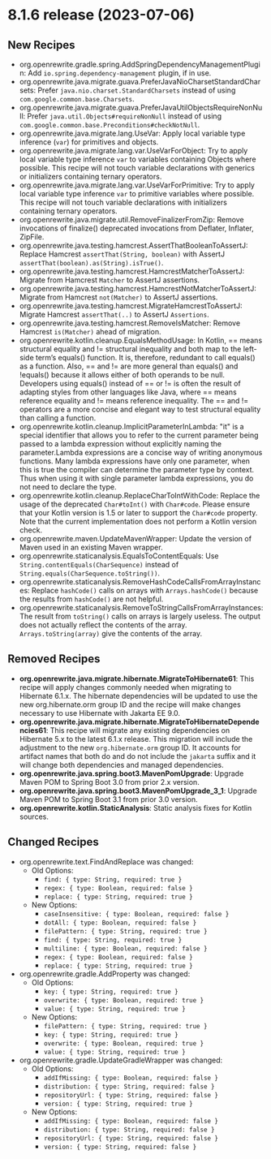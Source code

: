 # 8.1.6 release (2023-07-06)

## New Recipes

* org.openrewrite.gradle.spring.AddSpringDependencyManagementPlugin: Add `io.spring.dependency-management` plugin, if in use. 
* org.openrewrite.java.migrate.guava.PreferJavaNioCharsetStandardCharsets: Prefer `java.nio.charset.StandardCharsets` instead of using `com.google.common.base.Charsets`. 
* org.openrewrite.java.migrate.guava.PreferJavaUtilObjectsRequireNonNull: Prefer `java.util.Objects#requireNonNull` instead of using `com.google.common.base.Preconditions#checkNotNull`. 
* org.openrewrite.java.migrate.lang.UseVar: Apply local variable type inference (`var`) for primitives and objects. 
* org.openrewrite.java.migrate.lang.var.UseVarForObject: Try to apply local variable type inference `var` to variables containing Objects where possible. This recipe will not touch variable declarations with generics or initializers containing ternary operators. 
* org.openrewrite.java.migrate.lang.var.UseVarForPrimitive: Try to apply local variable type inference `var` to primitive variables where possible. This recipe will not touch variable declarations with initializers containing ternary operators. 
* org.openrewrite.java.migrate.util.RemoveFinalizerFromZip: Remove invocations of finalize() deprecated invocations from Deflater, Inflater, ZipFile. 
* org.openrewrite.java.testing.hamcrest.AssertThatBooleanToAssertJ: Replace Hamcrest `assertThat(String, boolean)` with AssertJ `assertThat(boolean).as(String).isTrue()`. 
* org.openrewrite.java.testing.hamcrest.HamcrestMatcherToAssertJ: Migrate from Hamcrest `Matcher` to AssertJ assertions. 
* org.openrewrite.java.testing.hamcrest.HamcrestNotMatcherToAssertJ: Migrate from Hamcrest `not(Matcher)` to AssertJ assertions. 
* org.openrewrite.java.testing.hamcrest.MigrateHamcrestToAssertJ: Migrate Hamcrest `assertThat(..)` to AssertJ `Assertions`. 
* org.openrewrite.java.testing.hamcrest.RemoveIsMatcher: Remove Hamcrest `is(Matcher)` ahead of migration. 
* org.openrewrite.kotlin.cleanup.EqualsMethodUsage: In Kotlin, == means structural equality and != structural inequality and both map to the left-side term’s equals() function. It is, therefore, redundant to call equals() as a function. Also, == and != are more general than equals() and !equals() because it allows either of both operands to be null.
Developers using equals() instead of == or != is often the result of adapting styles from other languages like Java, where == means reference equality and != means reference inequality.
The == and != operators are a more concise and elegant way to test structural equality than calling a function. 
* org.openrewrite.kotlin.cleanup.ImplicitParameterInLambda: "it" is a special identifier that allows you to refer to the current parameter being passed to a lambda expression without explicitly naming the parameter.Lambda expressions are a concise way of writing anonymous functions. Many lambda expressions have only one parameter, when this is true the compiler can determine the parameter type by context. Thus when using it with single parameter lambda expressions, you do not need to declare the type. 
* org.openrewrite.kotlin.cleanup.ReplaceCharToIntWithCode: Replace the usage of the deprecated `Char#toInt()` with `Char#code`. Please ensure that your Kotlin version is 1.5 or later to support the `Char#code` property. Note that the current implementation does not perform a Kotlin version check. 
* org.openrewrite.maven.UpdateMavenWrapper: Update the version of Maven used in an existing Maven wrapper. 
* org.openrewrite.staticanalysis.EqualsToContentEquals: Use `String.contentEquals(CharSequence)` instead of `String.equals(CharSequence.toString())`. 
* org.openrewrite.staticanalysis.RemoveHashCodeCallsFromArrayInstances: Replace `hashCode()` calls on arrays with `Arrays.hashCode()` because the results from `hashCode()` are not helpful. 
* org.openrewrite.staticanalysis.RemoveToStringCallsFromArrayInstances: The result from `toString()` calls on arrays is largely useless. The output does not actually reflect the contents of the array. `Arrays.toString(array)` give the contents of the array. 

## Removed Recipes

* **org.openrewrite.java.migrate.hibernate.MigrateToHibernate61**: This recipe will apply changes commonly needed when migrating to Hibernate 6.1.x. The hibernate dependencies will be updated to use the new org.hibernate.orm group ID and the recipe will make changes necessary to use Hibernate with Jakarta EE 9.0. 
* **org.openrewrite.java.migrate.hibernate.MigrateToHibernateDependencies61**: This recipe will migrate any existing dependencies on Hibernate 5.x to the latest 6.1.x release. This migration will include the adjustment to the new `org.hibernate.orm` group ID. It accounts for artifact names that both do and do not include the `jakarta` suffix and it will change both dependencies and managed dependencies. 
* **org.openrewrite.java.spring.boot3.MavenPomUpgrade**: Upgrade Maven POM to Spring Boot 3.0 from prior 2.x version. 
* **org.openrewrite.java.spring.boot3.MavenPomUpgrade_3_1**: Upgrade Maven POM to Spring Boot 3.1 from prior 3.0 version. 
* **org.openrewrite.kotlin.StaticAnalysis**: Static analysis fixes for Kotlin sources. 

## Changed Recipes

* org.openrewrite.text.FindAndReplace was changed:
  * Old Options:
    * `find: { type: String, required: true }`
    * `regex: { type: Boolean, required: false }`
    * `replace: { type: String, required: true }`
  * New Options:
    * `caseInsensitive: { type: Boolean, required: false }`
    * `dotAll: { type: Boolean, required: false }`
    * `filePattern: { type: String, required: true }`
    * `find: { type: String, required: true }`
    * `multiline: { type: Boolean, required: false }`
    * `regex: { type: Boolean, required: false }`
    * `replace: { type: String, required: true }`
* org.openrewrite.gradle.AddProperty was changed:
  * Old Options:
    * `key: { type: String, required: true }`
    * `overwrite: { type: Boolean, required: true }`
    * `value: { type: String, required: true }`
  * New Options:
    * `filePattern: { type: String, required: true }`
    * `key: { type: String, required: true }`
    * `overwrite: { type: Boolean, required: true }`
    * `value: { type: String, required: true }`
* org.openrewrite.gradle.UpdateGradleWrapper was changed:
  * Old Options:
    * `addIfMissing: { type: Boolean, required: false }`
    * `distribution: { type: String, required: false }`
    * `repositoryUrl: { type: String, required: false }`
    * `version: { type: String, required: true }`
  * New Options:
    * `addIfMissing: { type: Boolean, required: false }`
    * `distribution: { type: String, required: false }`
    * `repositoryUrl: { type: String, required: false }`
    * `version: { type: String, required: false }`